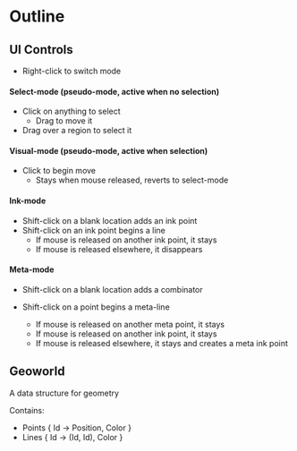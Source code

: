 # Outline

## UI Controls

- Right-click to switch mode

#### Select-mode (pseudo-mode, active when no selection)

- Click on anything to select
  - Drag to move it
- Drag over a region to select it

#### Visual-mode (pseudo-mode, active when selection)

- Click to begin move
  - Stays when mouse released, reverts to select-mode

#### Ink-mode

- Shift-click on a blank location adds an ink point
- Shift-click on an ink point begins a line
  - If mouse is released on another ink point, it stays
  - If mouse is released elsewhere, it disappears

#### Meta-mode

- Shift-click on a blank location adds a combinator
- Shift-click on a point begins a meta-line

  - If mouse is released on another meta point, it stays
  - If mouse is released on another ink point, it stays
  - If mouse is released elsewhere, it stays
    and creates a meta ink point

## Geoworld

A data structure for geometry

Contains:

- Points { Id -> Position, Color }
- Lines { Id -> (Id, Id), Color }
